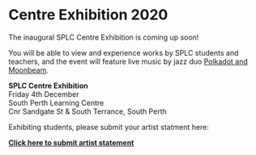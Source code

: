# Centre Exhibition 2020

The inaugural SPLC Centre Exhibition is coming up soon!

You will be able to view and experience works by SPLC students and teachers, and the event will feature live music by jazz duo [Polkadot and Moonbeam](http://polkadotandmoonbeam.com.au).

**SPLC Centre Exhibition**  
Friday 4th December  
South Perth Learning Centre  
Cnr Sandgate St & South Terrance, South Perth

Exhibiting students, please submit your artist statment here:

**[Click here to submit artist statement](https://docs.google.com/forms/d/e/1FAIpQLSc3zWrGxpJrQuvi_T9NEmM1k1lB_ygEPUYuHCIt-prxu0vwfg/viewform)**
